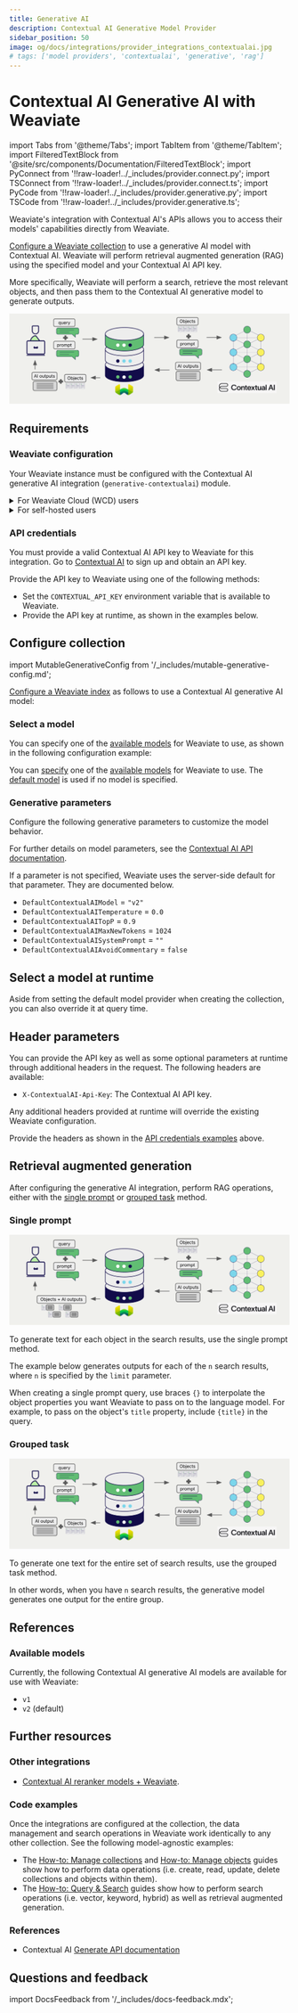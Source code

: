 ```yaml
---
title: Generative AI
description: Contextual AI Generative Model Provider
sidebar_position: 50
image: og/docs/integrations/provider_integrations_contextualai.jpg
# tags: ['model providers', 'contextualai', 'generative', 'rag']
---
```


# Contextual AI Generative AI with Weaviate


import Tabs from '@theme/Tabs';
import TabItem from '@theme/TabItem';
import FilteredTextBlock from '@site/src/components/Documentation/FilteredTextBlock';
import PyConnect from '!!raw-loader!../_includes/provider.connect.py';
import TSConnect from '!!raw-loader!../_includes/provider.connect.ts';
import PyCode from '!!raw-loader!../_includes/provider.generative.py';
import TSCode from '!!raw-loader!../_includes/provider.generative.ts';

Weaviate's integration with Contextual AI's APIs allows you to access their models' capabilities directly from Weaviate.

[Configure a Weaviate collection](#configure-collection) to use a generative AI model with Contextual AI. Weaviate will perform retrieval augmented generation (RAG) using the specified model and your Contextual AI API key.

More specifically, Weaviate will perform a search, retrieve the most relevant objects, and then pass them to the Contextual AI generative model to generate outputs.

![RAG integration illustration](../_includes/integration_contextualai_rag.png)

## Requirements

### Weaviate configuration

Your Weaviate instance must be configured with the Contextual AI generative AI integration (`generative-contextualai`) module.

<details>
  <summary>For Weaviate Cloud (WCD) users</summary>

This integration is enabled by default on Weaviate Cloud (WCD) serverless instances.

</details>

<details>
  <summary>For self-hosted users</summary>

- Check the [cluster metadata](/deploy/configuration/meta.md) to verify if the module is enabled.
- Follow the [how-to configure modules](../../configuration/modules.md) guide to enable the module in Weaviate.

</details>

### API credentials

You must provide a valid Contextual AI API key to Weaviate for this integration. Go to [Contextual AI](https://contextual.ai/) to sign up and obtain an API key.

Provide the API key to Weaviate using one of the following methods:

- Set the `CONTEXTUAL_API_KEY` environment variable that is available to Weaviate.
- Provide the API key at runtime, as shown in the examples below.

<Tabs className="code" groupId="languages">

 <TabItem value="py" label="Python">
    <FilteredTextBlock
      text={PyConnect}
      startMarker="# START ContextualAIInstantiation"
      endMarker="# END ContextualAIInstantiation"
      language="py"
    />
  </TabItem>

 <TabItem value="ts" label="JavaScript/TypeScript">
    <FilteredTextBlock
      text={TSConnect}
      startMarker="// START ContextualAIInstantiation"
      endMarker="// END ContextualAIInstantiation"
      language="ts"
    />
  </TabItem>

</Tabs>

## Configure collection

import MutableGenerativeConfig from '/_includes/mutable-generative-config.md';

<MutableGenerativeConfig />

[Configure a Weaviate index](../../manage-collections/generative-reranker-models.mdx#specify-a-generative-model-integration) as follows to use a Contextual AI generative AI model:

<Tabs className="code" groupId="languages">
  <TabItem value="py" label="Python">
    <FilteredTextBlock
      text={PyCode}
      startMarker="# START BasicGenerativeContextualAI"
      endMarker="# END BasicGenerativeContextualAI"
      language="py"
    />
  </TabItem>

  <TabItem value="ts" label="JavaScript/TypeScript">
    <FilteredTextBlock
      text={TSCode}
      startMarker="// START BasicGenerativeContextualAI"
      endMarker="// END BasicGenerativeContextualAI"
      language="ts"
    />
  </TabItem>

</Tabs>

### Select a model

You can specify one of the [available models](#available-models) for Weaviate to use, as shown in the following configuration example:

<Tabs className="code" groupId="languages">
  <TabItem value="py" label="Python">
    <FilteredTextBlock
      text={PyCode}
      startMarker="# START GenerativeContextualAICustomModel"
      endMarker="# END GenerativeContextualAICustomModel"
      language="py"
    />
  </TabItem>

  <TabItem value="ts" label="JavaScript/TypeScript">
    <FilteredTextBlock
      text={TSCode}
      startMarker="// START GenerativeContextualAICustomModel"
      endMarker="// END GenerativeContextualAICustomModel"
      language="ts"
    />
  </TabItem>

</Tabs>

You can [specify](#generative-parameters) one of the [available models](#available-models) for Weaviate to use. The [default model](#available-models) is used if no model is specified.

### Generative parameters

Configure the following generative parameters to customize the model behavior.

<Tabs className="code" groupId="languages">
  <TabItem value="py" label="Python">
    <FilteredTextBlock
      text={PyCode}
      startMarker="# START FullGenerativeContextualAI"
      endMarker="# END FullGenerativeContextualAI"
      language="py"
    />
  </TabItem>

  <TabItem value="ts" label="JavaScript/TypeScript">
    <FilteredTextBlock
      text={TSCode}
      startMarker="// START FullGenerativeContextualAI"
      endMarker="// END FullGenerativeContextualAI"
      language="ts"
    />
  </TabItem>

</Tabs>

For further details on model parameters, see the [Contextual AI API documentation](https://docs.contextual.ai/).

If a parameter is not specified, Weaviate uses the server-side default for that parameter. They are documented below.

- `DefaultContextualAIModel`           = `"v2"`
- `DefaultContextualAITemperature`     = `0.0`
- `DefaultContextualAITopP`            = `0.9`
- `DefaultContextualAIMaxNewTokens`    = `1024`
- `DefaultContextualAISystemPrompt`    = `""`
- `DefaultContextualAIAvoidCommentary` = `false`

## Select a model at runtime

Aside from setting the default model provider when creating the collection, you can also override it at query time.

<Tabs className="code" groupId="languages">
  <TabItem value="py" label="Python">
    <FilteredTextBlock
      text={PyCode}
      startMarker="# START RuntimeModelSelectionContextualAI"
      endMarker="# END RuntimeModelSelectionContextualAI"
      language="py"
    />
  </TabItem>
  <TabItem value="ts" label="JavaScript/TypeScript">
    <FilteredTextBlock
      text={TSCode}
      startMarker="// START RuntimeModelSelectionContextualAI"
      endMarker="// END RuntimeModelSelectionContextualAI"
      language="ts"
    />
  </TabItem>
</Tabs>

## Header parameters

You can provide the API key as well as some optional parameters at runtime through additional headers in the request. The following headers are available:

- `X-ContextualAI-Api-Key`: The Contextual AI API key.

Any additional headers provided at runtime will override the existing Weaviate configuration.

Provide the headers as shown in the [API credentials examples](#api-credentials) above.

## Retrieval augmented generation

After configuring the generative AI integration, perform RAG operations, either with the [single prompt](#single-prompt) or [grouped task](#grouped-task) method.

### Single prompt

![Single prompt RAG integration generates individual outputs per search result](../_includes/integration_contextualai_rag_single.png)

To generate text for each object in the search results, use the single prompt method.

The example below generates outputs for each of the `n` search results, where `n` is specified by the `limit` parameter.

When creating a single prompt query, use braces `{}` to interpolate the object properties you want Weaviate to pass on to the language model. For example, to pass on the object's `title` property, include `{title}` in the query.

<Tabs className="code" groupId="languages">

 <TabItem value="py" label="Python">
    <FilteredTextBlock
      text={PyCode}
      startMarker="# START SinglePromptExample"
      endMarker="# END SinglePromptExample"
      language="py"
    />
  </TabItem>

 <TabItem value="ts" label="JavaScript/TypeScript">
    <FilteredTextBlock
      text={TSCode}
      startMarker="// START SinglePromptExample"
      endMarker="// END SinglePromptExample"
      language="ts"
    />
  </TabItem>

</Tabs>

### Grouped task

![Grouped task RAG integration generates one output for the set of search results](../_includes/integration_contextualai_rag_grouped.png)

To generate one text for the entire set of search results, use the grouped task method.

In other words, when you have `n` search results, the generative model generates one output for the entire group.

<Tabs className="code" groupId="languages">

 <TabItem value="py" label="Python">
    <FilteredTextBlock
      text={PyCode}
      startMarker="# START GroupedTaskExample"
      endMarker="# END GroupedTaskExample"
      language="py"
    />
  </TabItem>

 <TabItem value="ts" label="JavaScript/TypeScript">
    <FilteredTextBlock
      text={TSCode}
      startMarker="// START GroupedTaskExample"
      endMarker="// END GroupedTaskExample"
      language="ts"
    />
  </TabItem>

</Tabs>

## References

### Available models

Currently, the following Contextual AI generative AI models are available for use with Weaviate:

- `v1`
- `v2` (default)

## Further resources

### Other integrations

- [Contextual AI reranker models + Weaviate](./reranker.md).

### Code examples

Once the integrations are configured at the collection, the data management and search operations in Weaviate work identically to any other collection. See the following model-agnostic examples:

- The [How-to: Manage collections](../../manage-collections/index.mdx) and [How-to: Manage objects](../../manage-objects/index.mdx) guides show how to perform data operations (i.e. create, read, update, delete collections and objects within them).
- The [How-to: Query & Search](../../search/index.mdx) guides show how to perform search operations (i.e. vector, keyword, hybrid) as well as retrieval augmented generation.

### References

- Contextual AI [Generate API documentation](https://docs.contextual.ai/api-reference/generate/generate)

## Questions and feedback

import DocsFeedback from '/_includes/docs-feedback.mdx';

<DocsFeedback/>
